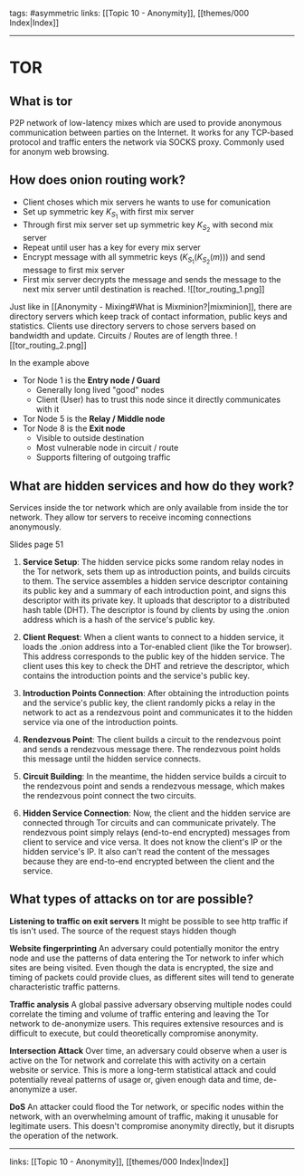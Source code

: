 tags: #asymmetric 
links:  [[Topic 10 - Anonymity]], [[themes/000 Index|Index]]

---
# TOR

## What is tor

P2P network of low-latency mixes which are used to provide anonymous communication between parties on the Internet. It works for any TCP-based protocol and traffic enters the network via SOCKS proxy. Commonly used for anonym web browsing.


## How does onion routing work?

- Client choses which mix servers he wants to use for comunication
- Set up symmetric key $K_{S_1}$ with first mix server
- Through first mix server set up symmetric key $K_{S_2}$ with second mix server
- Repeat until user has a key for every mix server
- Encrypt message with all symmetric keys $(K_{S_1}(K_{S_2}(m)))$ and send message to first mix server
- First mix server decrypts the message and sends the message to the next mix server until destination is reached.
![[tor_routing_1.png]]

Just like in [[Anonymity - Mixing#What is Mixminion?|mixminion]], there are directory servers which keep track of contact information, public keys and statistics. Clients use directory servers to chose servers based on bandwidth and update. Circuits / Routes are of length three. 
![[tor_routing_2.png]]

In the example above
- Tor Node 1 is the **Entry node / Guard**
	- Generally long lived "good" nodes
	- Client (User) has to trust this node since it directly communicates with it
- Tor Node 5 is the **Relay / Middle node**
- Tor Node 8 is the **Exit node**
	- Visible to outside destination
	- Most vulnerable node in circuit / route
	- Supports filtering of outgoing traffic


## What are hidden services and how do they work?

Services inside the tor network which are only available from inside the tor network. They allow tor servers to receive incoming connections anonymously.

Slides page 51

1. **Service Setup**: The hidden service picks some random relay nodes in the Tor network, sets them up as introduction points, and builds circuits to them. The service assembles a hidden service descriptor containing its public key and a summary of each introduction point, and signs this descriptor with its private key. It uploads that descriptor to a distributed hash table (DHT). The descriptor is found by clients by using the .onion address which is a hash of the service's public key.

2. **Client Request**: When a client wants to connect to a hidden service, it loads the .onion address into a Tor-enabled client (like the Tor browser). This address corresponds to the public key of the hidden service. The client uses this key to check the DHT and retrieve the descriptor, which contains the introduction points and the service's public key.

3. **Introduction Points Connection**: After obtaining the introduction points and the service's public key, the client randomly picks a relay in the network to act as a rendezvous point and communicates it to the hidden service via one of the introduction points.

4. **Rendezvous Point**: The client builds a circuit to the rendezvous point and sends a rendezvous message there. The rendezvous point holds this message until the hidden service connects.

5. **Circuit Building**: In the meantime, the hidden service builds a circuit to the rendezvous point and sends a rendezvous message, which makes the rendezvous point connect the two circuits.

6. **Hidden Service Connection**: Now, the client and the hidden service are connected through Tor circuits and can communicate privately. The rendezvous point simply relays (end-to-end encrypted) messages from client to service and vice versa. It does not know the client's IP or the hidden service's IP. It also can't read the content of the messages because they are end-to-end encrypted between the client and the service.


## What types of attacks on tor are possible?
**Listening to traffic on exit servers**
It might be possible to see http traffic if tls isn't used. The source of the request stays hidden though

**Website fingerprinting**
An adversary could potentially monitor the entry node and use the patterns of data entering the Tor network to infer which sites are being visited. Even though the data is encrypted, the size and timing of packets could provide clues, as different sites will tend to generate characteristic traffic patterns.

**Traffic analysis**
A global passive adversary observing multiple nodes could correlate the timing and volume of traffic entering and leaving the Tor network to de-anonymize users. This requires extensive resources and is difficult to execute, but could theoretically compromise anonymity.

**Intersection Attack**
Over time, an adversary could observe when a user is active on the Tor network and correlate this with activity on a certain website or service. This is more a long-term statistical attack and could potentially reveal patterns of usage or, given enough data and time, de-anonymize a user.

**DoS**
An attacker could flood the Tor network, or specific nodes within the network, with an overwhelming amount of traffic, making it unusable for legitimate users. This doesn't compromise anonymity directly, but it disrupts the operation of the network.

---
links:  [[Topic 10 - Anonymity]], [[themes/000 Index|Index]]